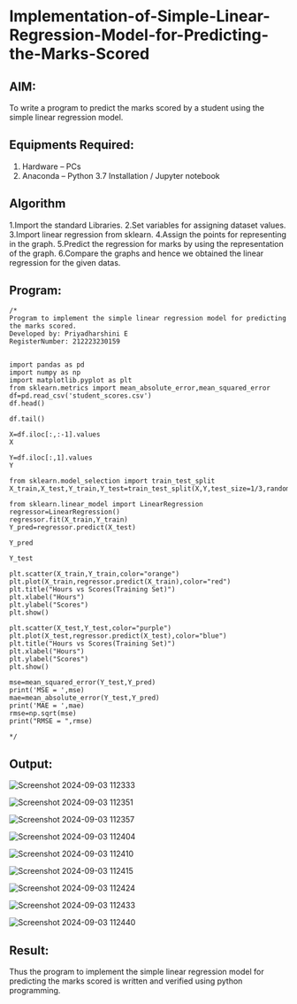 # Implementation-of-Simple-Linear-Regression-Model-for-Predicting-the-Marks-Scored

## AIM:
To write a program to predict the marks scored by a student using the simple linear regression model.

## Equipments Required:
1. Hardware – PCs
2. Anaconda – Python 3.7 Installation / Jupyter notebook

## Algorithm
1.Import the standard Libraries.
2.Set variables for assigning dataset values. 
3.Import linear regression from sklearn. 
4.Assign the points for representing in the graph. 
5.Predict the regression for marks by using the representation of the graph. 
6.Compare the graphs and hence we obtained the linear regression for the given datas.

## Program:
```
/*
Program to implement the simple linear regression model for predicting the marks scored.
Developed by: Priyadharshini E
RegisterNumber: 212223230159


import pandas as pd
import numpy as np
import matplotlib.pyplot as plt
from sklearn.metrics import mean_absolute_error,mean_squared_error
df=pd.read_csv('student_scores.csv')
df.head()

df.tail()

X=df.iloc[:,:-1].values
X

Y=df.iloc[:,1].values
Y

from sklearn.model_selection import train_test_split
X_train,X_test,Y_train,Y_test=train_test_split(X,Y,test_size=1/3,random_state=0)

from sklearn.linear_model import LinearRegression
regressor=LinearRegression()
regressor.fit(X_train,Y_train)
Y_pred=regressor.predict(X_test)
 
Y_pred

Y_test

plt.scatter(X_train,Y_train,color="orange")
plt.plot(X_train,regressor.predict(X_train),color="red")
plt.title("Hours vs Scores(Training Set)")
plt.xlabel("Hours")
plt.ylabel("Scores")
plt.show()

plt.scatter(X_test,Y_test,color="purple")
plt.plot(X_test,regressor.predict(X_test),color="blue")
plt.title("Hours vs Scores(Training Set)")
plt.xlabel("Hours")
plt.ylabel("Scores")
plt.show()

mse=mean_squared_error(Y_test,Y_pred)
print('MSE = ',mse)
mae=mean_absolute_error(Y_test,Y_pred)
print('MAE = ',mae)
rmse=np.sqrt(mse)
print("RMSE = ",rmse)
  
*/
```

## Output:
![Screenshot 2024-09-03 112333](https://github.com/user-attachments/assets/6b7f5280-e181-4b93-9aa9-b441980aac07)

![Screenshot 2024-09-03 112351](https://github.com/user-attachments/assets/ea7576e7-a9ba-4ea8-a646-5747a569a5f5)

![Screenshot 2024-09-03 112357](https://github.com/user-attachments/assets/678ded29-d3cc-4d88-bde9-44013d0d7953)

![Screenshot 2024-09-03 112404](https://github.com/user-attachments/assets/c34259d0-f47b-41d9-8a00-6c8382dee1a8)

![Screenshot 2024-09-03 112410](https://github.com/user-attachments/assets/f4514d6f-fc40-4642-aa85-59ac6da5c0fc)

![Screenshot 2024-09-03 112415](https://github.com/user-attachments/assets/103b9be8-6cac-487d-b7bb-eaf0f11ae229)

![Screenshot 2024-09-03 112424](https://github.com/user-attachments/assets/2e30d1e2-fe2a-4534-991c-a7b19b2c5352)

![Screenshot 2024-09-03 112433](https://github.com/user-attachments/assets/aacdcd54-53c4-4d71-8a5e-627ee4f2da5f)

![Screenshot 2024-09-03 112440](https://github.com/user-attachments/assets/91480ad6-9f46-4374-aea7-2de492d02c4e)

## Result:
Thus the program to implement the simple linear regression model for predicting the marks scored is written and verified using python programming.
